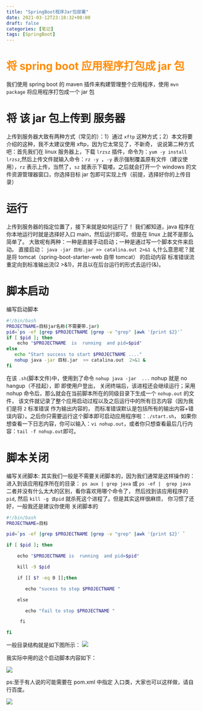 ```yaml
---
title: "SpringBoot程序Jar包部署"
date: 2021-03-12T23:18:32+08:00
draft: false
categories: [笔记]
tags: [SpringBoot]
---
```


# <font color=#FF8C00>将 spring boot 应用程序打包成 jar 包</font>

 我们使用 spring boot 的 maven 插件来构建管理整个应用程序，使用 `mvn package` 将应用程序打包成一个 jar 包
 
# 将 该 jar 包上传到 服务器
 上传到服务器大致有两种方式（常见的）：1）通过 `xftp` 这种方式；2）本文将要介绍的这种，我不太建议使用 xftp，因为它太常见了，不新奇，
 说说第二种方式吧：首先我们在 linux 服务器上，下载 `lrzsz` 插件，命令为：`yum -y install lrzsz`,然后上传文件就输入命令：`rz -y `，`-y` 表示强制覆盖原有文件（建议使用），`rz` 表示上传，当然了，`sz` 就表示下载喽。之后就会打开一个 windows 的文件资源管理器窗口，你选择目标 jar 包即可实现上传（前提，选择好你的上传目录）

# 运行
 上传到服务器的指定位置了，接下来就是如何运行了！
 我们都知道，java 程序在你本地运行时就是选择好入口 main，然后运行即可。但是在 linux 上就不是那么简单了。
 大致呢有两种：一种是直接手动启动；一种是通过写一个脚本文件来启动。
 直接启动：
 `java -jar 目标.jar >> catalina.out 2>&1 &`,什么意思呢？就是将 tomcat（spring-boot-starter-web 自带 tomcat） 的启动内容 标准错误流重定向到标准输出流(2 >&1)，并且以在后台运行的形式去运行(&)。

# 脚本启动
 编写启动脚本
 ``` sh
 #!/bin/bash
 PROJECTNAME=目标jar名称(不需要带.jar)
 pid=`ps -ef |grep $PROJECTNAME |grep -v "grep" |awk '{print $2}'`
 if [ $pid ]; then
 ​    echo "$PROJECTNAME  is  running  and pid=$pid"
 else
    echo "Start success to start $PROJECTNAME ...."
    nohup java -jar 目标.jar  >> catalina.out  2>&1 &
 fi
 ```

 在该 `.sh`(脚本文件)中，使用到了命令 `nohup java -jar  ...` nohup 就是 no hangup（不挂起），即 即使用户登出，
 关闭终端后，该进程还会继续运行；采用 nohup 命令后，那么就会在当前脚本所在的同级目录下生成一个 `nohup.out` 的文件，
 该文件就记录了整个应用启动过程以及之后运行中的所有日志内容（因为我们是将 `2` 标准错误 作为输出内容的，
 而标准错误默认是包括所有的输出内容+错误内容）。之后你只需要运行这个脚本即可启动应用程序啦：`./start.sh`，
 如果你想查看一下日志内容，你可以输入：`vi nohup.out`，或者你只想查看最后几行内容：`tail -f nohup.out`即可。

# 脚本关闭
 编写关闭脚本:
 其实我们一般是不需要关闭脚本的，因为我们通常是这样操作的：进入到该应用程序所在的目录：
 `ps aux | grep java` 或 `ps -ef |  grep java` 二者并没有什么太大的区别，看你喜欢用哪个命令了，
 然后找到该应用程序的 `pid`, 然后 `kill -g 该pid` 就杀死这个进程了。但是其实这样很麻烦，
 你习惯了还好，一般我还是建议你使用 关闭脚本的

 ```sh
 #!/bin/bash
 PROJECTNAME=目标

 pid=`ps -ef |grep $PROJECTNAME |grep -v "grep" |awk '{print $2}' `

 if [ $pid ]; then

 ​    echo "$PROJECTNAME is  running  and pid=$pid"

 ​    kill -9 $pid

 ​    if [[ $? -eq 0 ]];then

 ​       echo "sucess to stop $PROJECTNAME "

 ​    else

 ​       echo "fail to stop $PROJECTNAME "

 ​     fi

 fi
 ```

一般目录结构就是如下图所示：
![](https://img.imgdb.cn/item/604b869e5aedab222ceae3ca.jpg)


我实际中用的这个启动脚本内容如下：

![](https://img.imgdb.cn/item/604b869e5aedab222ceae3cf.jpg)

ps:至于有人说的可能需要在 pom.xml 中指定 入口类，大家也可以这样做，请自行百度。

![](https://img.imgdb.cn/item/604b869e5aedab222ceae3d5.jpg)

